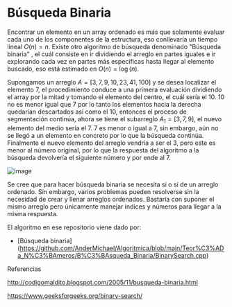 # Búsqueda Binaria

Encontrar un elemento en un array ordenado es más que solamente evaluar cada uno de los componentes de la estructura, eso conllevaría un tiempo lineal $O(n) = n$. Existe otro algoritmo de búsqueda denominado "Búsqueda binaria" , el cuál consiste en ir dividiendo el arreglo en partes iguales e ir explorando cada vez en partes más especificas hasta llegar al elemento buscado, eso está estimado en $O(n) = \log(n)$.

Supongamos un arreglo $A=[3, 7,9,10,23,41,100]$ y se desea localizar el elemento 7, el procedimiento conduce a una primera evaluación dividiendo el array por la mitad y tomando el elemento del centro, el cuál sería el 10. 10 no es menor igual que 7 por lo tanto los elementos hacia la derecha quedarían descartados así como el 10, entonces el proceso de segmentación continúa, ahora se tiene el subarreglo $A_{1} = [3,7,9]$, el nuevo elemento del medio sería el 7. 7 es menor o igual a 7, sin embargo, aún no se llegó a un elemento en concreto por lo que la búsqueda continúa. Finalmente el nuevo elemento del arreglo vendría a ser el 3, pero este es menor al número original, por lo que la respuesta del algoritmo a la búsqueda devolvería el siguiente número y por ende al 7.

![image](https://user-images.githubusercontent.com/101998948/197692247-e9df6f63-4f2e-4cef-beed-b68bbdcffc9f.png)

Se cree que para hacer búsqueda binaria se necesita si o sí de un arreglo ordenado. Sin embargo, varios problemas pueden resolverse sin la necesidad de crear y llenar arreglos ordenados. Bastaría con suponer el mismo arreglo pero únicamente manejar indices y números para llegar a la misma respuesta.

El algoritmo en ese repositorio viene dado por:

- [Búsqueda binaria] (https://github.com/AnderMichael/Algoritmica/blob/main/Teor%C3%ADa_N%C3%BAmeros/B%C3%BAsqueda_Binaria/BinarySearch.cpp)

Referencias

http://codigomaldito.blogspot.com/2005/11/busqueda-binaria.html

https://www.geeksforgeeks.org/binary-search/
